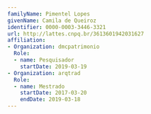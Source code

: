 ```yaml
---
familyName: Pimentel Lopes
givenName: Camila de Queiroz
identifier: 0000-0003-3446-3321
url: http://lattes.cnpq.br/3613601942031627
affiliation:
- Organization: dmcpatrimonio
  Role:
  - name: Pesquisador
    startDate: 2019-03-19
- Organization: arqtrad
  Role:
  - name: Mestrado
    startDate: 2017-03-20
    endDate: 2019-03-18
---
```

